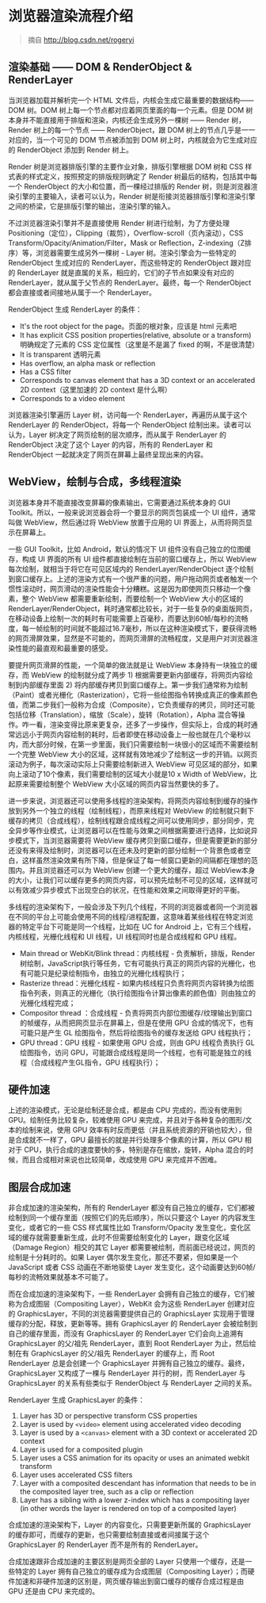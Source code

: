 # 浏览器渲染流程介绍

> 摘自 http://blog.csdn.net/rogeryi


## 渲染基础 —— DOM & RenderObject & RenderLayer

当浏览器加载并解析完一个 HTML 文件后，内核会生成它最重要的数据结构—— DOM 树。DOM 树上每一个节点都对应着网页里面的每一个元素。但是 DOM 树本身并不能直接用于排版和渲染，内核还会生成另外一棵树 —— Render 树，Render 树上的每一个节点 —— RenderObject，跟 DOM 树上的节点几乎是一一对应的，当一个可见的 DOM 节点被添加到 DOM 树上时，内核就会为它生成对应的 RenderObject 添加到 Render 树上。    

Render 树是浏览器排版引擎的主要作业对象，排版引擎根据 DOM 树和 CSS 样式表的样式定义，按照预定的排版规则确定了 Render 树最后的结构，包括其中每一个 RenderObject 的大小和位置，而一棵经过排版的 Render 树，则是浏览器渲染引擎的主要输入，读者可以认为，Render 树是衔接浏览器排版引擎和渲染引擎之间的桥梁，它是排版引擎的输出，渲染引擎的输入。     

不过浏览器渲染引擎并不是直接使用 Render 树进行绘制，为了方便处理 Positioning（定位），Clipping（裁剪），Overflow-scroll（页內滚动），CSS Transform/Opacity/Animation/Filter，Mask or Reflection，Z-indexing（Z排序）等，浏览器需要生成另外一棵树 - Layer 树。渲染引擎会为一些特定的 RenderObject 生成对应的 RenderLayer，而这些特定的 RenderObject 跟对应的 RenderLayer 就是直属的关系，相应的，它们的子节点如果没有对应的 RenderLayer，就从属于父节点的 RenderLayer。最终，每一个 RenderObject 都会直接或者间接地从属于一个 RenderLayer。     

RenderObject 生成 RenderLayer 的条件：   

+ It's the root object for the page。页面的根对象，应该是 html 元素吧
+ It has explicit CSS position properties(relative, absolute or a transform) 明确规定了元素的 CSS 定位属性（这里是不是漏了 fixed 的啊，不是很清楚）
+ It is transparent 透明元素
+ Has overflow, an alpha mask or reflection
+ Has a CSS filter
+ Corresponds to canvas element that has a 3D context or an accelerated 2D context（这里加速的 2D context 是什么啊）
+ Corresponds to a video element     

浏览器渲染引擎遍历 Layer 树，访问每一个 RenderLayer，再遍历从属于这个 RenderLayer 的 RenderObject，将每一个 RenderObject 绘制出来。读者可以认为，Layer 树决定了网页绘制的层次顺序，而从属于 RenderLayer 的 RenderObject 决定了这个 Layer 的内容，所有的 RenderLayer 和 RenderObject 一起就决定了网页在屏幕上最终呈现出来的内容。    

## WebView，绘制与合成，多线程渲染

浏览器本身并不能直接改变屏幕的像素输出，它需要通过系统本身的 GUI Toolkit。所以，一般来说浏览器会将一个要显示的网页包装成一个 UI 组件，通常叫做 WebView，然后通过将 WebView 放置于应用的 UI 界面上，从而将网页显示在屏幕上。  

一些 GUI Toolkit，比如 Android，默认的情况下 UI 组件没有自己独立的位图缓存，构成 UI 界面的所有 UI 组件都直接绘制在当前的窗口缓存上，所以 WebView 每次绘制，就相当于将它在可见区域内的 RenderLayer/RenderObject 逐个绘制到窗口缓存上。上述的渲染方式有一个很严重的问题，用户拖动网页或者触发一个惯性滚动时，网页滑动的渲染性能会十分糟糕。这是因为即使网页只移动一个像素，整个 WebView 都需要重新绘制，而要绘制一个 WebView 大小的区域的 RenderLayer/RenderObject，耗时通常都比较长，对于一些复杂的桌面版网页，在移动设备上绘制一次的耗时有可能需要上百毫秒，而要达到60帧/每秒的流畅度，每一帧绘制的时间就不能超过16.7毫秒，所以在这种渲染模式下，要获得流畅的网页滑屏效果，显然是不可能的，而网页滑屏的流畅程度，又是用户对浏览器渲染性能的最直观和最重要的感受。   

要提升网页滑屏的性能，一个简单的做法就是让 WebView 本身持有一块独立的缓存，而 WebView 的绘制就分成了两步 1) 根据需要更新内部缓存，将网页内容绘制到内部缓存里面 2) 将内部缓存拷贝到窗口缓存上。第一步我们通常称为绘制（Paint）或者光栅化（Rasterization），它将一些绘图指令转换成真正的像素颜色值，而第二步我们一般称为合成（Composite），它负责缓存的拷贝，同时还可能包括位移（Translation），缩放（Scale），旋转（Rotation），Alpha 混合等操作。咋一看，渲染变得比原来更复杂，还多了一步操作，但实际上，合成的耗时通常远远小于网页内容绘制的耗时，后者即使在移动设备上一般也就在几个毫秒以内，而大部分时候，在第一步里面，我们只需要绘制一块很小的区域而不需要绘制一个完整 WebView 大小的区域，这样就有效地减少了绘制这一步的开销。以网页滚动为例子，每次滚动实际上只需要绘制新进入 WebView 可见区域的部分，如果向上滚动了10个像素，我们需要绘制的区域大小就是10 x Width of WebView，比起原来需要绘制整个 WebView 大小区域的网页内容当然要快的多了。    

进一步来说，浏览器还可以使用多线程的渲染架构，将网页内容绘制到缓存的操作放到另外一个独立的线程（绘制线程），而原来线程对 WebView 的绘制就只剩下缓存的拷贝（合成线程），绘制线程跟合成线程之间可以使用同步，部分同步，完全异步等作业模式，让浏览器可以在性能与效果之间根据需要进行选择，比如说异步模式下，当浏览器需要将 WebView 缓存拷贝到窗口缓存，但是需要更新的部分还没有来得及绘制时，浏览器可以在还未及时更新的部分绘制一个背景色或者空白，这样虽然渲染效果有所下降，但是保证了每一帧窗口更新的间隔都在理想的范围内。并且浏览器还可以为 WebView 创建一个更大的缓存，超过 WebView本身的大小，让我们可以缓存更多的网页内容，可以预先绘制不可见的区域，这样就可以有效减少异步模式下出现空白的状况，在性能和效果之间取得更好的平衡。   

多线程的渲染架构下，一般会涉及下列几个线程，不同的浏览器或者同一个浏览器在不同的平台上可能会使用不同的线程/进程配置，这意味着某些线程在特定浏览器的特定平台下可能是同一个线程，比如在 UC for Android 上，它有三个线程，内核线程，光栅化线程和 UI 线程，UI 线程同时也是合成线程和 GPU 线程。     

+ Main thread or WebKit/Blink thread：内核线程 - 负责解析，排版，Render 树绘制，JavaScript执行等任务，它有可能执行真正的网页内容的光栅化，也有可能只是纪录绘制指令，由独立的光栅化线程执行；
+ Rasterize thread：光栅化线程 - 如果内核线程只负责将网页内容转换为绘图指令列表，则真正的光栅化（执行绘图指令计算出像素的颜色值）则由独立的光栅化线程完成；
+ Compositor thread ：合成线程 - 负责将网页内部位图缓存/纹理输出到窗口的帧缓存，从而把网页显示在屏幕上，但是在使用 GPU 合成的情况下，也有可能只是产生 GL 绘图指令，然后将绘图指令的缓存发送给 GPU 线程执行；
+ GPU thread：GPU 线程 - 如果使用 GPU 合成，则由 GPU 线程负责执行 GL 绘图指令，访问 GPU，可能跟合成线程是同一个线程，也有可能是独立的线程（合成线程产生GL指令，GPU 线程执行）；     

## 硬件加速

上述的渲染模式，无论是绘制还是合成，都是由 CPU 完成的，而没有使用到 GPU。绘制任务比较复杂，较难使用 GPU 来完成，并且对于各种复杂的图形/文本的绘制来说，使用 GPU 效率有时反而更低（并且系统资源的开销也较大），但是合成就不一样了，GPU 最擅长的就是并行处理多个像素的计算，所以 GPU 相对于 CPU，执行合成的速度要快的多，特别是存在缩放，旋转，Alpha 混合的时候，而且合成相对来说也比较简单，改成使用 GPU 来完成并不困难。    

## 图层合成加速

非合成加速的渲染架构，所有的 RenderLayer 都没有自己独立的缓存，它们都被绘制到同一个缓存里面（按照它们的先后顺序），所以只要这个 Layer 的内容发生变化，或者它的一些 CSS 样式属性比如 Transform/Opacity 发生变化，变化区域的缓存就需要重新生成，此时不但需要绘制变化的 Layer，跟变化区域（Damage Region）相交的其它 Layer 都需要被绘制，而前面已经说过，网页的绘制是十分耗时的。如果 Layer 偶尔发生变化，那还不要紧，但如果是一个 JavaScript 或者 CSS 动画在不断地驱使 Layer 发生变化，这个动画要达到60帧/每秒的流畅效果就基本不可能了。    

而在合成加速的渲染架构下，一些 RenderLayer 会拥有自己独立的缓存，它们被称为合成图层（Compositing Layer），WebKit 会为这些 RenderLayer 创建对应的 GraphicsLayer，不同的浏览器需要提供自己的 GraphicsLayer 实现用于管理缓存的分配，释放，更新等等。拥有 GraphicsLayer 的 RenderLayer 会被绘制到自己的缓存里面，而没有 GraphicsLayer 的 RenderLayer 它们会向上追溯有 GraphicsLayer 的父/祖先 RenderLayer，直到 Root RenderLayer 为止，然后绘制在有 GraphicsLayer 的父/祖先 RenderLayer 的缓存上，而 Root RenderLayer 总是会创建一个 GraphicsLayer 并拥有自己独立的缓存。最终，GraphicsLayer 又构成了一棵与 RenderLayer 并行的树，而 RenderLayer 与 GraphicsLayer 的关系有些类似于 RenderObject 与 RenderLayer 之间的关系。    

RenderLayer 生成 GraphicsLayer 的条件：   

1. Layer has 3D or perspective transform CSS properties
2. Layer is used by `<video>` element using accelerated video decoding
3. Layer is used by a `<canvas>` element with a 3D context or accelerated 2D context
4. Layer is used for a composited plugin
5. Layer uses a CSS animation for its opacity or uses an animated webkit transform
6. Layer uses accelerated CSS filters
7. Layer with a composited descendant has information that needs to be in the composited layer tree, such as a clip or reflection
8. Layer has a sibling with a lower z-index which has a compositing layer (in other words the layer is rendered on top of a composited layer)    


合成加速的渲染架构下，Layer 的内容变化，只需要更新所属的 GraphicsLayer 的缓存即可，而缓存的更新，也只需要绘制直接或者间接属于这个 GraphicsLayer 的 RenderLayer 而不是所有的 RenderLayer。    

合成加速跟非合成加速的主要区别是网页全部的 Layer 只使用一个缓存，还是一些特定的 Layer 拥有自己独立的缓存成为合成图层（Compositing Layer）；而硬件加速和非硬件加速的区别是，网页缓存输出到窗口缓存的缓存合成过程是由 GPU 还是由 CPU 来完成的。